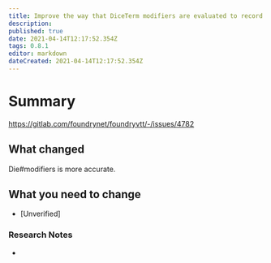 ```yaml
---
title: Improve the way that DiceTerm modifiers are evaluated to record the exact set of modifiers which were applied, eliminating any invalid matches from the final formula.
description: 
published: true
date: 2021-04-14T12:17:52.354Z
tags: 0.8.1
editor: markdown
dateCreated: 2021-04-14T12:17:52.354Z
---
```


# Summary
https://gitlab.com/foundrynet/foundryvtt/-/issues/4782

## What changed

Die#modifiers is more accurate.

## What you need to change

* [Unverified] 

### Research Notes

* 